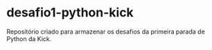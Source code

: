 # desafio1-python-kick
Repositório criado para armazenar os desafios da primeira parada de Python da Kick.
